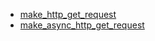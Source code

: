 - [make_http_get_request](make_http_get_request/README.md)
- [make_async_http_get_request](make_async_http_get_request/README.md)
